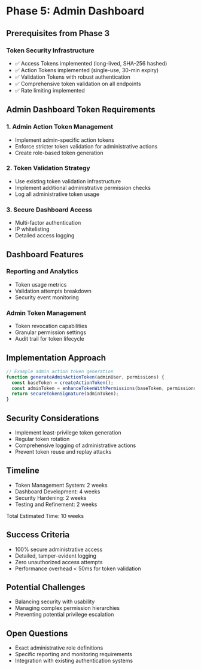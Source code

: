 # Phase 5: Admin Dashboard

## Prerequisites from Phase 3

### Token Security Infrastructure

- ✅ Access Tokens implemented (long-lived, SHA-256 hashed)
- ✅ Action Tokens implemented (single-use, 30-min expiry)
- ✅ Validation Tokens with robust authentication
- ✅ Comprehensive token validation on all endpoints
- ✅ Rate limiting implemented

## Admin Dashboard Token Requirements

### 1. Admin Action Token Management

- Implement admin-specific action tokens
- Enforce stricter token validation for administrative actions
- Create role-based token generation

### 2. Token Validation Strategy

- Use existing token validation infrastructure
- Implement additional administrative permission checks
- Log all administrative token usage

### 3. Secure Dashboard Access

- Multi-factor authentication
- IP whitelisting
- Detailed access logging

## Dashboard Features

### Reporting and Analytics

- Token usage metrics
- Validation attempts breakdown
- Security event monitoring

### Admin Token Management

- Token revocation capabilities
- Granular permission settings
- Audit trail for token lifecycle

## Implementation Approach

```javascript
// Example admin action token generation
function generateAdminActionToken(adminUser, permissions) {
  const baseToken = createActionToken();
  const adminToken = enhanceTokenWithPermissions(baseToken, permissions);
  return secureTokenSignature(adminToken);
}
```

## Security Considerations

- Implement least-privilege token generation
- Regular token rotation
- Comprehensive logging of administrative actions
- Prevent token reuse and replay attacks

## Timeline

- Token Management System: 2 weeks
- Dashboard Development: 4 weeks
- Security Hardening: 2 weeks
- Testing and Refinement: 2 weeks

Total Estimated Time: 10 weeks

## Success Criteria

- 100% secure administrative access
- Detailed, tamper-evident logging
- Zero unauthorized access attempts
- Performance overhead < 50ms for token validation

## Potential Challenges

- Balancing security with usability
- Managing complex permission hierarchies
- Preventing potential privilege escalation

## Open Questions

- Exact administrative role definitions
- Specific reporting and monitoring requirements
- Integration with existing authentication systems
